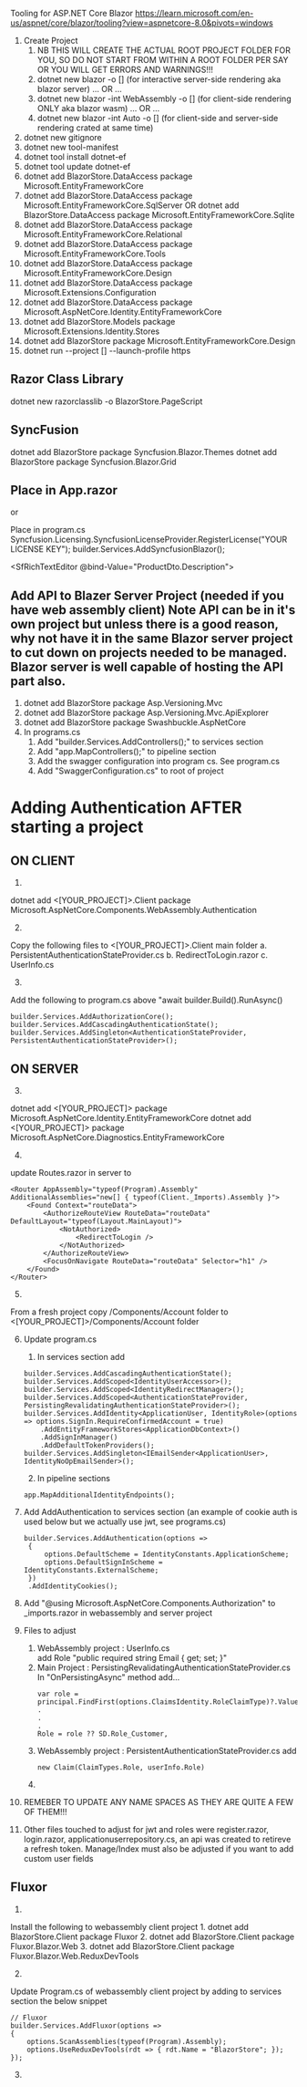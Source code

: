 
Tooling for ASP.NET Core Blazor
https://learn.microsoft.com/en-us/aspnet/core/blazor/tooling?view=aspnetcore-8.0&pivots=windows
   
1. Create Project
   1. NB THIS WILL CREATE THE ACTUAL ROOT PROJECT FOLDER FOR YOU, SO DO NOT START FROM WITHIN A ROOT FOLDER PER SAY OR YOU WILL GET ERRORS AND WARNINGS!!!
   2. dotnet new blazor -o [<PROJECTNAME>] (for interactive server-side rendering aka blazor server) ... OR ...
   3. dotnet new blazor -int WebAssembly -o [<PROJECTNAME>] (for client-side rendering ONLY aka blazor wasm) ... OR ...
   4. dotnet new blazor -int Auto -o [<PROJECTNAME>] (for client-side and server-side rendering crated at same time)
2. dotnet new gitignore
3. dotnet new tool-manifest
4. dotnet tool install dotnet-ef 
5. dotnet tool update dotnet-ef
6. dotnet add BlazorStore.DataAccess package Microsoft.EntityFrameworkCore
7. dotnet add BlazorStore.DataAccess package Microsoft.EntityFrameworkCore.SqlServer 
   OR dotnet add BlazorStore.DataAccess package Microsoft.EntityFrameworkCore.Sqlite
8. dotnet add BlazorStore.DataAccess package Microsoft.EntityFrameworkCore.Relational
9. dotnet add BlazorStore.DataAccess package Microsoft.EntityFrameworkCore.Tools
10. dotnet add BlazorStore.DataAccess package Microsoft.EntityFrameworkCore.Design
11. dotnet add BlazorStore.DataAccess package Microsoft.Extensions.Configuration
12. dotnet add BlazorStore.DataAccess package Microsoft.AspNetCore.Identity.EntityFrameworkCore
13. dotnet add BlazorStore.Models package Microsoft.Extensions.Identity.Stores
14. dotnet add BlazorStore package Microsoft.EntityFrameworkCore.Design
15. dotnet run --project [<PROJECTNAME>] --launch-profile https  

Razor Class Library
---
dotnet new razorclasslib -o BlazorStore.PageScript

SyncFusion
---
dotnet add BlazorStore package Syncfusion.Blazor.Themes
dotnet add BlazorStore package Syncfusion.Blazor.Grid 

Place in App.razor
---
<link href="_content/Syncfusion.Blazor.Themes/bookstrap5.css" rel="stylesheet" /> or <link href="https://cdn.syncfusion.com/blazor/19.3.43/styles/bootstrap5.css" rel="stylesheet" /> 

Place in program.cs
Syncfusion.Licensing.SyncfusionLicenseProvider.RegisterLicense("YOUR LICENSE KEY");
builder.Services.AddSyncfusionBlazor();

<SfRichTextEditor @bind-Value="ProductDto.Description"></SfRichTextEditor>

Add API to Blazer Server Project (needed if you have web assembly client)
Note API can be in it's own project but unless there is a good reason, why not have it in the same Blazor server project to cut down on projects needed to be managed. Blazor server is well capable of hosting the API part also.
---
1. dotnet add BlazorStore package Asp.Versioning.Mvc
2. dotnet add BlazorStore package Asp.Versioning.Mvc.ApiExplorer
3. dotnet add BlazorStore package Swashbuckle.AspNetCore
4. In programs.cs
   1. Add "builder.Services.AddControllers();" to services section
   2. Add "app.MapControllers();" to pipeline section
   3. Add the swagger configuration into program cs. See program.cs
   4. Add "SwaggerConfiguration.cs" to root of project


Adding Authentication AFTER starting a project
===
ON CLIENT
---
1.
dotnet add <[YOUR_PROJECT]>.Client package Microsoft.AspNetCore.Components.WebAssembly.Authentication

2.
Copy the following files to <[YOUR_PROJECT]>.Client main folder
   a. PersistentAuthenticationStateProvider.cs
   b. RedirectToLogin.razor
   c. UserInfo.cs

3. 
Add the following to program.cs above "await builder.Build().RunAsync()
```
builder.Services.AddAuthorizationCore();
builder.Services.AddCascadingAuthenticationState();
builder.Services.AddSingleton<AuthenticationStateProvider, PersistentAuthenticationStateProvider>();
```

ON SERVER
---
3.
dotnet add <[YOUR_PROJECT]> package Microsoft.AspNetCore.Identity.EntityFrameworkCore
dotnet add <[YOUR_PROJECT]> package Microsoft.AspNetCore.Diagnostics.EntityFrameworkCore

4.
update Routes.razor in server to 
```
<Router AppAssembly="typeof(Program).Assembly" AdditionalAssemblies="new[] { typeof(Client._Imports).Assembly }">
    <Found Context="routeData">
        <AuthorizeRouteView RouteData="routeData" DefaultLayout="typeof(Layout.MainLayout)">
            <NotAuthorized>
                <RedirectToLogin />
            </NotAuthorized>
        </AuthorizeRouteView>
        <FocusOnNavigate RouteData="routeData" Selector="h1" />
    </Found>
</Router>
```

5.
From a fresh project copy /Components/Account folder to  <[YOUR_PROJECT]>/Components/Account folder

6. Update program.cs
   1. In services section add 
	```
	builder.Services.AddCascadingAuthenticationState();
	builder.Services.AddScoped<IdentityUserAccessor>();
	builder.Services.AddScoped<IdentityRedirectManager>();
	builder.Services.AddScoped<AuthenticationStateProvider, PersistingRevalidatingAuthenticationStateProvider>();
	builder.Services.AddIdentity<ApplicationUser, IdentityRole>(options => options.SignIn.RequireConfirmedAccount = true)
	    .AddEntityFrameworkStores<ApplicationDbContext>()
	    .AddSignInManager()
	    .AddDefaultTokenProviders();
	builder.Services.AddSingleton<IEmailSender<ApplicationUser>, IdentityNoOpEmailSender>();	
	```
	2. In pipeline sections
   	```
	app.MapAdditionalIdentityEndpoints();
	```
7. Add AddAuthentication to services section (an example of cookie auth is used below but we actually use jwt, see programs.cs)
   ```
   builder.Services.AddAuthentication(options =>
    {
        options.DefaultScheme = IdentityConstants.ApplicationScheme;
        options.DefaultSignInScheme = IdentityConstants.ExternalScheme;
    })
    .AddIdentityCookies();
    ```
8. Add "@using Microsoft.AspNetCore.Components.Authorization"  to _imports.razor in webassembly and server project

9. Files to adjust
   1.  WebAssembly project : UserInfo.cs   
       add Role "public required string Email { get; set; }"
   2.  Main Project : PersistingRevalidatingAuthenticationStateProvider.cs
       In "OnPersistingAsync" method add...
       ```
       var role = principal.FindFirst(options.ClaimsIdentity.RoleClaimType)?.Value;
       .
       .
       .
       Role = role ?? SD.Role_Customer,
       ```
   3.  WebAssembly project : PersistentAuthenticationStateProvider.cs
       add
       ```
       new Claim(ClaimTypes.Role, userInfo.Role)
       ```
   4.  

10. REMEBER TO UPDATE ANY NAME SPACES AS THEY ARE QUITE A FEW OF THEM!!!
11.  Other files touched to adjust for jwt and roles were register.razor, login.razor, applicationuserrepository.cs, an api was created to retireve a refresh token.  Manage/Index must also be adjusted if you want to add custom user fields

Fluxor
---
1.
Install the following to webassembly client project
    1. dotnet add BlazorStore.Client package Fluxor
    2. dotnet add BlazorStore.Client package Fluxor.Blazor.Web
    3. dotnet add BlazorStore.Client package Fluxor.Blazor.Web.ReduxDevTools

2.
Update Program.cs of webassembly client project by adding to services section the below snippet
```
// Fluxor
builder.Services.AddFluxor(options =>
{
    options.ScanAssemblies(typeof(Program).Assembly);
    options.UseReduxDevTools(rdt => { rdt.Name = "BlazorStore"; });
});
```

3.
